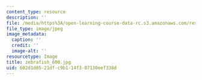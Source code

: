 ```yaml
---
content_type: resource
description: ''
file: /media/https%3A/open-learning-course-data-rc.s3.amazonaws.com/res-7-001-pre-7-01-getting-up-to-speed-in-biology-summer-2019/602d1d0521dfc9b114f307130eef338d_zebrafish_600.jpg
file_type: image/jpeg
image_metadata:
  caption: ''
  credit: ''
  image-alt: ''
resourcetype: Image
title: zebrafish_600.jpg
uid: 602d1d05-21df-c9b1-14f3-07130eef338d
---
```

